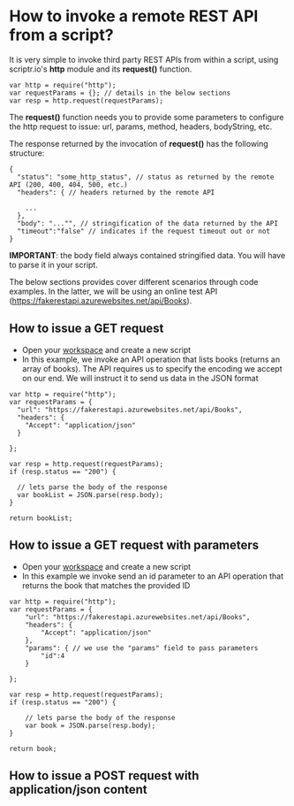 # How to invoke a remote REST API from a script?

It is very simple to invoke third party REST APIs from within a script, using scriptr.io's **http** module and its **request()** function.

```
var http = require("http");
var requestParams = {}; // details in the below sections
var resp = http.request(requestParams);
```
The **request()** function needs you to provide some parameters to configure the http request to issue: url, params, method, headers, bodyString, etc.

The response returned by the invocation of **request()** has the following structure:
```
{
  "status": "some_http_status", // status as returned by the remote API (200, 400, 404, 500, etc.)
  "headers": { // headers returned by the remote API
    
    ...
  },
  "body": "..."", // stringification of the data returned by the API 
  "timeout":"false" // indicates if the request timeout out or not
}
```

**IMPORTANT**: the body field always contained stringified data. You will have to parse it in your script.

The below sections provides cover different scenarios through code examples. In the latter, we will be using an online test API (https://fakerestapi.azurewebsites.net/api/Books).

## How to issue a GET request

- Open your [workspace](https://www.scriptr.io/workspace) and create a new script
- In this example, we invoke an API operation that lists books (returns an array of books). The API requires us to specify the encoding we accept on our end. We will instruct it to send us data in the JSON format

```
var http = require("http");
var requestParams = {
  "url": "https://fakerestapi.azurewebsites.net/api/Books",
  "headers": {
    "Accept": "application/json"
  }

}; 

var resp = http.request(requestParams);
if (resp.status == "200") {

  // lets parse the body of the response
  var bookList = JSON.parse(resp.body);
}

return bookList;
```

## How to issue a GET request with parameters

- Open your [workspace](https://www.scriptr.io/workspace) and create a new script
- In this example we invoke send an id parameter to an API operation that returns the book that matches the provided ID

```
var http = require("http");
var requestParams = {
    "url": "https://fakerestapi.azurewebsites.net/api/Books",
    "headers": {
        "Accept": "application/json"
    },
    "params": { // we use the "params" field to pass parameters
        "id":4
    }

}; 

var resp = http.request(requestParams);
if (resp.status == "200") {

    // lets parse the body of the response
    var book = JSON.parse(resp.body);
}

return book;
```

## How to issue a POST request with application/json content


